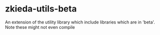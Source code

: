 zkieda-utils-beta
=================

An extension of the utility library which include libraries which are in 'beta'. Note these might not even compile
